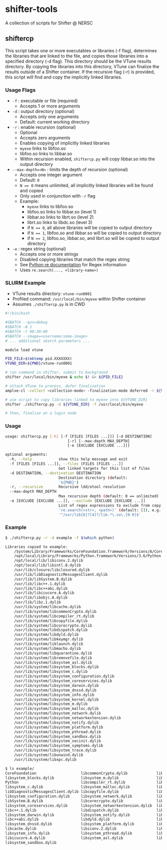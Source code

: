 # shifter-tools
A collection of scripts for Shifter @ NERSC

## shiftercp

This script takes one or more executables or libraries (-f flag), determines the libraries
 that are linked to the file, and copies those libraries into a specified directory (-d flag).
This directory should be the VTune results directory. By copying the libraries
into this directory, VTune can finalize the results outside of a Shifter container.
If the recursive flag (-r) is provided, this script will find and copy the
implicitly linked libraries.

### Usage Flags

- `-f` : executable or file (required)
    - Accepts 1 or more arguments
- `-d` : output directory (optional)
    - Accepts only one arguments
    - Default: current working directory
- `-r` : enable recursion (optional)
    - Optional
    - Accepts zero arguments
    - Enables copying of implicitly linked libraries
    - `myexe` links to libfoo.so
    - libfoo.so links to libbar.so
    - Within recursion enabled, `shiftercp.py` will copy libbar.so into the output directory
- `--max-depth=<N>` : limits the depth of recursion (optional)
    - Accepts one integer argument
    - Default: `0`
    - `N == 0` means unlimited, all implicitly linked libraries will be found and copied
    - Only used in conjunction with `-r` flag
    - Example:
        - `myexe` links to libfoo.so
        - libfoo.so links to libbar.so (level 1)
        - libbar.so links to librt.so (level 2)
        - librt.so links to libdc.so (level 3)
        - if `N == 0`, all above libraries will be copied to output directory
        - if `N == 1`, libfoo.so and libbar.so will be copied to output directory
        - if `N == 2`, libfoo.so, libbar.so, and librt.so will be copied to output directory
- `-e` : regex string (optional)
    - Accepts one or more strings
    - Disabled copying libraries that match the regex string
    - See [Python re documentation](https://docs.python.org/3/library/re.html) for Regex information
    - Uses `re.search(..., <library-name>)`

### SLURM Example

- VTune results directory: `vtune-run0001`
- Profiled command: `/usr/local/bin/myexe` within Shifter container
- Assumes `./shiftercp.py` is in CWD

```bash
#!/bin/bash

#SBATCH --qos=debug
#SBATCH -N 1
#SBATCH -t 00:30:00
#SBATCH --image=<username/some-image>
# ... additional sbatch parameters ...

module load vtune

PID_FILE=$(mktemp pid.XXXXXXX)
VTUNE_DIR=${PWD}/vtune-run0001

# run command in shifter, submit to background
shifter /usr/local/bin/myexe & echo $! &> ${PID_FILE}

# attach VTune to process, defer finalization
amplxe-cl -collect <collection-mode> -finalization-mode deferred -r ${VTUNE_DIR} --target-pid=$(cat ${PID_FILE}) ...

# use script to copy libraries linked to myexe into ${VTUNE_DIR}
shifter ./shiftercp.py -d ${VTUNE_DIR} -f /usr/local/bin/myexe

# then, finalize on a login node
```

### Usage

```bash
usage: shiftercp.py [-h] [-f [FILES [FILES ...]]] [-d DESTINATION]
                            [-r] [--max-depth MAX_DEPTH]
                            [-e [EXCLUDE [EXCLUDE ...]]]

optional arguments:
  -h, --help            show this help message and exit
  -f [FILES [FILES ...]], --files [FILES [FILES ...]]
                        Get linked targets for this list of files
  -d DESTINATION, --destination DESTINATION
                        Destination directory (default:
                        '${PWD}')
  -r, --recursive       Recursive ldd/otool resolution
  --max-depth MAX_DEPTH
                        Max recursive depth (default: 0 == unlimited)
  -e [EXCLUDE [EXCLUDE ...]], --exclude [EXCLUDE [EXCLUDE ...]]
                        List of regex expressions to exclude from copy using
                        're.search(<str>, <path>)' (default: []), e.g.
                        '^/usr/lib[6]?[4]?/lib.*\.so\.[0-9]$'
```

### Example

```bash
$ ./shiftercp.py -r -d example -f $(which python)

Libraries copied to example:
    /System/Library/Frameworks/CoreFoundation.framework/Versions/A/CoreFoundation
    /opt/local/Library/Frameworks/Python.framework/Versions/3.6/Python
    /opt/local/lib/libiconv.2.dylib
    /opt/local/lib/libintl.8.dylib
    /usr/lib/closure/libclosured.dylib
    /usr/lib/libDiagnosticMessagesClient.dylib
    /usr/lib/libSystem.B.dylib
    /usr/lib/libc++.1.dylib
    /usr/lib/libc++abi.dylib
    /usr/lib/libicucore.A.dylib
    /usr/lib/libobjc.A.dylib
    /usr/lib/libz.1.dylib
    /usr/lib/system/libcache.dylib
    /usr/lib/system/libcommonCrypto.dylib
    /usr/lib/system/libcompiler_rt.dylib
    /usr/lib/system/libcopyfile.dylib
    /usr/lib/system/libcorecrypto.dylib
    /usr/lib/system/libdispatch.dylib
    /usr/lib/system/libdyld.dylib
    /usr/lib/system/libkeymgr.dylib
    /usr/lib/system/liblaunch.dylib
    /usr/lib/system/libmacho.dylib
    /usr/lib/system/libquarantine.dylib
    /usr/lib/system/libremovefile.dylib
    /usr/lib/system/libsystem_asl.dylib
    /usr/lib/system/libsystem_blocks.dylib
    /usr/lib/system/libsystem_c.dylib
    /usr/lib/system/libsystem_configuration.dylib
    /usr/lib/system/libsystem_coreservices.dylib
    /usr/lib/system/libsystem_darwin.dylib
    /usr/lib/system/libsystem_dnssd.dylib
    /usr/lib/system/libsystem_info.dylib
    /usr/lib/system/libsystem_kernel.dylib
    /usr/lib/system/libsystem_m.dylib
    /usr/lib/system/libsystem_malloc.dylib
    /usr/lib/system/libsystem_network.dylib
    /usr/lib/system/libsystem_networkextension.dylib
    /usr/lib/system/libsystem_notify.dylib
    /usr/lib/system/libsystem_platform.dylib
    /usr/lib/system/libsystem_pthread.dylib
    /usr/lib/system/libsystem_sandbox.dylib
    /usr/lib/system/libsystem_secinit.dylib
    /usr/lib/system/libsystem_symptoms.dylib
    /usr/lib/system/libsystem_trace.dylib
    /usr/lib/system/libunwind.dylib
    /usr/lib/system/libxpc.dylib

$ ls example/
CoreFoundation                    libcommonCrypto.dylib             libintl.8.dylib
libsystem_blocks.dylib            libsystem_m.dylib                 libsystem_secinit.dylib
Python                            libcompiler_rt.dylib              libkeymgr.dylib
libsystem_c.dylib                 libsystem_malloc.dylib            libsystem_symptoms.dylib
libDiagnosticMessagesClient.dylib libcopyfile.dylib                 liblaunch.dylib
libsystem_configuration.dylib     libsystem_network.dylib           libsystem_trace.dylib
libSystem.B.dylib                 libcorecrypto.dylib               libmacho.dylib
libsystem_coreservices.dylib      libsystem_networkextension.dylib  libunwind.dylib
libc++.1.dylib                    libdispatch.dylib                 libobjc.A.dylib
libsystem_darwin.dylib            libsystem_notify.dylib            libxpc.dylib
libc++abi.dylib                   libdyld.dylib                     libquarantine.dylib
libsystem_dnssd.dylib             libsystem_platform.dylib          libz.1.dylib
libcache.dylib                    libiconv.2.dylib                  libremovefile.dylib
libsystem_info.dylib              libsystem_pthread.dylib           libclosured.dylib
libicucore.A.dylib                libsystem_asl.dylib               libsystem_kernel.dylib
libsystem_sandbox.dylib
```
